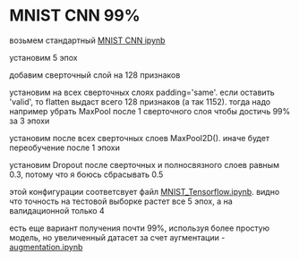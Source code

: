 # MNIST CNN 99%

возьмем стандартный [MNIST CNN ipynb](https://colab.research.google.com/github/kirenz/deep-learning/blob/main/docs/mnist-tensorflow.ipynb)

установим 5 эпох

добавим сверточный слой на 128 признаков

установим на всех сверточных слоях padding='same'. если оставить 'valid', то flatten выдаст всего 128 признаков (а так 1152). тогда надо например убрать MaxPool после 1 сверточного слоя чтобы достичь 99% за 3 эпохи

установим после всех сверточных слоев MaxPool2D(). иначе будет переобучение после 1 эпохи

установим Dropout после сверточных и полносвязного слоев равным 0.3, потому что я боюсь сбрасывать 0.5

этой конфигурации соответсвует файл [MNIST_Tensorflow.ipynb](MNIST_Tensorflow.ipynb). видно что точность на тестовой выборке растет все 5 эпох, а на валидационной только 4

есть еще вариант получения почти 99%, используя более простую модель, но увеличенный датасет за счет аугментации - [augmentation.ipynb](augmentation.ipynb)

